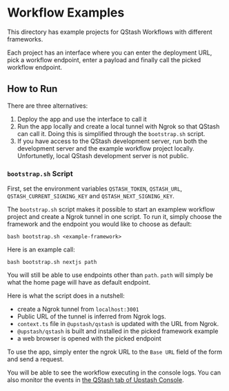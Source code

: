 # Workflow Examples

This directory has example projects for QStash Workflows with different frameworks.

Each project has an interface where you can enter the deployment URL, pick a workflow endpoint, enter a payload and finally call the picked workflow endpoint.

## How to Run

There are three alternatives:
1. Deploy the app and use the interface to call it
2. Run the app locally and create a local tunnel with Ngrok so that QStash can call it. Doing this is simplified through the `bootstrap.sh` script.
3. If you have access to the QStash development server, run both the development server and the example workflow project locally. Unfortunetly, local QStash development server is not public.

### `bootstrap.sh` Script

First, set the environment variables `QSTASH_TOKEN`, `QSTASH_URL`, `QSTASH_CURRENT_SIGNING_KEY` and `QSTASH_NEXT_SIGNING_KEY`.

The `bootstrap.sh` script makes it possible to start an examplew workflow project and create a Ngrok tunnel in one script. To run it, simply choose the framework and the endpoint you would like to choose as default:

```
bash bootstrap.sh <example-framework>
```

Here is an example call:

```
bash bootstrap.sh nextjs path
```

You will still be able to use endpoints other than `path`. `path` will simply be what the home page will have as default endpoint.

Here is what the script does in a nutshell:
- create a Ngrok tunnel from `localhost:3001`
- Public URL of the tunnel is inferred from Ngrok logs.
- `context.ts` file in `@upstash/qstash` is updated with the URL from Ngrok.
- `@upstash/qstash` is built and installed in the picked framework example
- a web browser is opened with the picked endpoint

To use the app, simply enter the ngrok URL to the `Base URL` field of the form and send a request.

You will be able to see the workflow executing in the console logs. You can also monitor the events in [the QStash tab of Upstash Console](https://console.upstash.com/qstash?tab=events).
